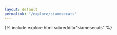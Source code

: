 ```yaml
---
layout: default
permalink: "/explore/siamesecats"
---
```


<link rel="stylesheet" type="text/css" href="/static/css/explore.css">
{% include explore.html subreddit="siamesecats" %}
